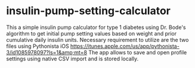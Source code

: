 # insulin-pump-setting-calculator
This a simple insulin pump calculator for type 1 diabetes using Dr. Bode's algorithm to get initial pump setting values based on weight and prior cumulative daily insulin units.  Necessary requirement to utilize are the two files using Pythonista iOS https://itunes.apple.com/us/app/pythonista-3/id1085978097?ls=1&amp;mt=8
The app allows to save and open profile settings using native CSV import and is stored locally.
